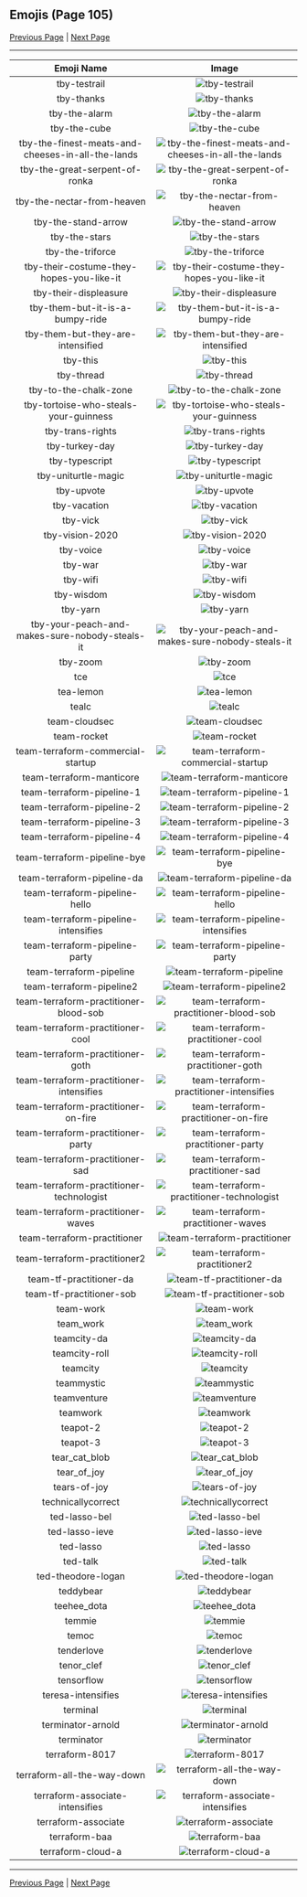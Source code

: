 
## Emojis (Page 105)

[Previous Page](/docs/hc/page-s-0104.md)
  | [Next Page](/docs/hc/page-t-0106.md)

<hr />

|Emoji Name|Image|
| :-: | :-: |
|tby-testrail| ![tby-testrail](/emojis/hc/tby-testrail.png)|
|tby-thanks| ![tby-thanks](/emojis/hc/tby-thanks.png)|
|tby-the-alarm| ![tby-the-alarm](/emojis/hc/tby-the-alarm.gif)|
|tby-the-cube| ![tby-the-cube](/emojis/hc/tby-the-cube.png)|
|tby-the-finest-meats-and-cheeses-in-all-the-lands| ![tby-the-finest-meats-and-cheeses-in-all-the-lands](/emojis/hc/tby-the-finest-meats-and-cheeses-in-all-the-lands.png)|
|tby-the-great-serpent-of-ronka| ![tby-the-great-serpent-of-ronka](/emojis/hc/tby-the-great-serpent-of-ronka.png)|
|tby-the-nectar-from-heaven| ![tby-the-nectar-from-heaven](/emojis/hc/tby-the-nectar-from-heaven.png)|
|tby-the-stand-arrow| ![tby-the-stand-arrow](/emojis/hc/tby-the-stand-arrow.png)|
|tby-the-stars| ![tby-the-stars](/emojis/hc/tby-the-stars.png)|
|tby-the-triforce| ![tby-the-triforce](/emojis/hc/tby-the-triforce.png)|
|tby-their-costume-they-hopes-you-like-it| ![tby-their-costume-they-hopes-you-like-it](/emojis/hc/tby-their-costume-they-hopes-you-like-it.png)|
|tby-their-displeasure| ![tby-their-displeasure](/emojis/hc/tby-their-displeasure.png)|
|tby-them-but-it-is-a-bumpy-ride| ![tby-them-but-it-is-a-bumpy-ride](/emojis/hc/tby-them-but-it-is-a-bumpy-ride.gif)|
|tby-them-but-they-are-intensified| ![tby-them-but-they-are-intensified](/emojis/hc/tby-them-but-they-are-intensified.gif)|
|tby-this| ![tby-this](/emojis/hc/tby-this.png)|
|tby-thread| ![tby-thread](/emojis/hc/tby-thread.png)|
|tby-to-the-chalk-zone| ![tby-to-the-chalk-zone](/emojis/hc/tby-to-the-chalk-zone.png)|
|tby-tortoise-who-steals-your-guinness| ![tby-tortoise-who-steals-your-guinness](/emojis/hc/tby-tortoise-who-steals-your-guinness.png)|
|tby-trans-rights| ![tby-trans-rights](/emojis/hc/tby-trans-rights.png)|
|tby-turkey-day| ![tby-turkey-day](/emojis/hc/tby-turkey-day.png)|
|tby-typescript| ![tby-typescript](/emojis/hc/tby-typescript.png)|
|tby-uniturtle-magic| ![tby-uniturtle-magic](/emojis/hc/tby-uniturtle-magic.png)|
|tby-upvote| ![tby-upvote](/emojis/hc/tby-upvote.png)|
|tby-vacation| ![tby-vacation](/emojis/hc/tby-vacation.png)|
|tby-vick| ![tby-vick](/emojis/hc/tby-vick.png)|
|tby-vision-2020| ![tby-vision-2020](/emojis/hc/tby-vision-2020.png)|
|tby-voice| ![tby-voice](/emojis/hc/tby-voice.png)|
|tby-war| ![tby-war](/emojis/hc/tby-war.png)|
|tby-wifi| ![tby-wifi](/emojis/hc/tby-wifi.png)|
|tby-wisdom| ![tby-wisdom](/emojis/hc/tby-wisdom.png)|
|tby-yarn| ![tby-yarn](/emojis/hc/tby-yarn.png)|
|tby-your-peach-and-makes-sure-nobody-steals-it| ![tby-your-peach-and-makes-sure-nobody-steals-it](/emojis/hc/tby-your-peach-and-makes-sure-nobody-steals-it.png)|
|tby-zoom| ![tby-zoom](/emojis/hc/tby-zoom.gif)|
|tce| ![tce](/emojis/hc/tce.png)|
|tea-lemon| ![tea-lemon](/emojis/hc/tea-lemon.jpg)|
|tealc| ![tealc](/emojis/hc/tealc.png)|
|team-cloudsec| ![team-cloudsec](/emojis/hc/team-cloudsec.png)|
|team-rocket| ![team-rocket](/emojis/hc/team-rocket.gif)|
|team-terraform-commercial-startup| ![team-terraform-commercial-startup](/emojis/hc/team-terraform-commercial-startup.png)|
|team-terraform-manticore| ![team-terraform-manticore](/emojis/hc/team-terraform-manticore.png)|
|team-terraform-pipeline-1| ![team-terraform-pipeline-1](/emojis/hc/team-terraform-pipeline-1.png)|
|team-terraform-pipeline-2| ![team-terraform-pipeline-2](/emojis/hc/team-terraform-pipeline-2.png)|
|team-terraform-pipeline-3| ![team-terraform-pipeline-3](/emojis/hc/team-terraform-pipeline-3.png)|
|team-terraform-pipeline-4| ![team-terraform-pipeline-4](/emojis/hc/team-terraform-pipeline-4.png)|
|team-terraform-pipeline-bye| ![team-terraform-pipeline-bye](/emojis/hc/team-terraform-pipeline-bye.gif)|
|team-terraform-pipeline-da| ![team-terraform-pipeline-da](/emojis/hc/team-terraform-pipeline-da.png)|
|team-terraform-pipeline-hello| ![team-terraform-pipeline-hello](/emojis/hc/team-terraform-pipeline-hello.gif)|
|team-terraform-pipeline-intensifies| ![team-terraform-pipeline-intensifies](/emojis/hc/team-terraform-pipeline-intensifies.gif)|
|team-terraform-pipeline-party| ![team-terraform-pipeline-party](/emojis/hc/team-terraform-pipeline-party.gif)|
|team-terraform-pipeline| ![team-terraform-pipeline](/emojis/hc/team-terraform-pipeline.png)|
|team-terraform-pipeline2| ![team-terraform-pipeline2](/emojis/hc/team-terraform-pipeline2.gif)|
|team-terraform-practitioner-blood-sob| ![team-terraform-practitioner-blood-sob](/emojis/hc/team-terraform-practitioner-blood-sob.png)|
|team-terraform-practitioner-cool| ![team-terraform-practitioner-cool](/emojis/hc/team-terraform-practitioner-cool.gif)|
|team-terraform-practitioner-goth| ![team-terraform-practitioner-goth](/emojis/hc/team-terraform-practitioner-goth.gif)|
|team-terraform-practitioner-intensifies| ![team-terraform-practitioner-intensifies](/emojis/hc/team-terraform-practitioner-intensifies.gif)|
|team-terraform-practitioner-on-fire| ![team-terraform-practitioner-on-fire](/emojis/hc/team-terraform-practitioner-on-fire.gif)|
|team-terraform-practitioner-party| ![team-terraform-practitioner-party](/emojis/hc/team-terraform-practitioner-party.gif)|
|team-terraform-practitioner-sad| ![team-terraform-practitioner-sad](/emojis/hc/team-terraform-practitioner-sad.png)|
|team-terraform-practitioner-technologist| ![team-terraform-practitioner-technologist](/emojis/hc/team-terraform-practitioner-technologist.png)|
|team-terraform-practitioner-waves| ![team-terraform-practitioner-waves](/emojis/hc/team-terraform-practitioner-waves.gif)|
|team-terraform-practitioner| ![team-terraform-practitioner](/emojis/hc/team-terraform-practitioner.gif)|
|team-terraform-practitioner2| ![team-terraform-practitioner2](/emojis/hc/team-terraform-practitioner2.png)|
|team-tf-practitioner-da| ![team-tf-practitioner-da](/emojis/hc/team-tf-practitioner-da.png)|
|team-tf-practitioner-sob| ![team-tf-practitioner-sob](/emojis/hc/team-tf-practitioner-sob.png)|
|team-work| ![team-work](/emojis/hc/team-work.png)|
|team_work| ![team_work](/emojis/hc/team_work.gif)|
|teamcity-da| ![teamcity-da](/emojis/hc/teamcity-da.png)|
|teamcity-roll| ![teamcity-roll](/emojis/hc/teamcity-roll.gif)|
|teamcity| ![teamcity](/emojis/hc/teamcity.png)|
|teammystic| ![teammystic](/emojis/hc/teammystic.gif)|
|teamventure| ![teamventure](/emojis/hc/teamventure.gif)|
|teamwork| ![teamwork](/emojis/hc/teamwork.jpg)|
|teapot-2| ![teapot-2](/emojis/hc/teapot-2.png)|
|teapot-3| ![teapot-3](/emojis/hc/teapot-3.jpg)|
|tear_cat_blob| ![tear_cat_blob](/emojis/hc/tear_cat_blob.png)|
|tear_of_joy| ![tear_of_joy](/emojis/hc/tear_of_joy.png)|
|tears-of-joy| ![tears-of-joy](/emojis/hc/tears-of-joy.png)|
|technicallycorrect| ![technicallycorrect](/emojis/hc/technicallycorrect.png)|
|ted-lasso-bel| ![ted-lasso-bel](/emojis/hc/ted-lasso-bel.png)|
|ted-lasso-ieve| ![ted-lasso-ieve](/emojis/hc/ted-lasso-ieve.png)|
|ted-lasso| ![ted-lasso](/emojis/hc/ted-lasso.png)|
|ted-talk| ![ted-talk](/emojis/hc/ted-talk.jpg)|
|ted-theodore-logan| ![ted-theodore-logan](/emojis/hc/ted-theodore-logan.png)|
|teddybear| ![teddybear](/emojis/hc/teddybear.jpg)|
|teehee_dota| ![teehee_dota](/emojis/hc/teehee_dota.gif)|
|temmie| ![temmie](/emojis/hc/temmie.png)|
|temoc| ![temoc](/emojis/hc/temoc.png)|
|tenderlove| ![tenderlove](/emojis/hc/tenderlove.jpg)|
|tenor_clef| ![tenor_clef](/emojis/hc/tenor_clef.png)|
|tensorflow| ![tensorflow](/emojis/hc/tensorflow.png)|
|teresa-intensifies| ![teresa-intensifies](/emojis/hc/teresa-intensifies.gif)|
|terminal| ![terminal](/emojis/hc/terminal.png)|
|terminator-arnold| ![terminator-arnold](/emojis/hc/terminator-arnold.png)|
|terminator| ![terminator](/emojis/hc/terminator.png)|
|terraform-8017| ![terraform-8017](/emojis/hc/terraform-8017.png)|
|terraform-all-the-way-down| ![terraform-all-the-way-down](/emojis/hc/terraform-all-the-way-down.gif)|
|terraform-associate-intensifies| ![terraform-associate-intensifies](/emojis/hc/terraform-associate-intensifies.gif)|
|terraform-associate| ![terraform-associate](/emojis/hc/terraform-associate.png)|
|terraform-baa| ![terraform-baa](/emojis/hc/terraform-baa.png)|
|terraform-cloud-a| ![terraform-cloud-a](/emojis/hc/terraform-cloud-a.png)|

<hr/>

[Previous Page](/docs/hc/page-s-0104.md)
  | [Next Page](/docs/hc/page-t-0106.md)